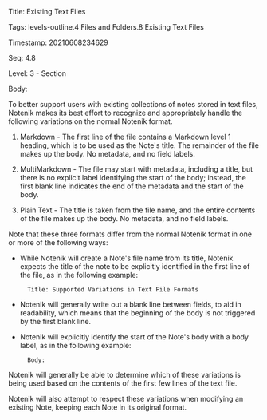 Title:  Existing Text Files

Tags:   levels-outline.4 Files and Folders.8 Existing Text Files

Timestamp: 20210608234629

Seq:    4.8

Level:  3 - Section

Body: 

To better support users with existing collections of notes stored in text files, Notenik makes its best effort to recognize and appropriately handle the following variations on the normal Notenik format. 

1. Markdown - The first line of the file contains a Markdown level 1 heading, which is to be used as the Note's title. The remainder of the file makes up the body. No metadata, and no field labels. 

2. MultiMarkdown - The file may start with metadata, including a title, but there is no explicit label identifying the start of the body; instead, the first blank line indicates the end of the metadata and the start of the body. 

3. Plain Text - The title is taken from the file name, and the entire contents of the file makes up the body. No metadata, and no field labels.  

Note that these three formats differ from the normal Notenik format in one or more of the following ways:

* While Notenik will create a Note's file name from its title, Notenik expects the title of the note to be explicitly identified in the first line of the file, as in the following example:

		Title: Supported Variations in Text File Formats

* Notenik will generally write out a blank line between fields, to aid in readability, which means that the beginning of the body is not triggered by the first blank line. 

* Notenik will explicitly identify the start of the Note's body with a body label, as in the following example:

		Body: 

Notenik will generally be able to determine which of these variations is being used based on the contents of the first few lines of the text file. 

Notenik will also attempt to respect these variations when modifying an existing Note, keeping each Note in its original format.
